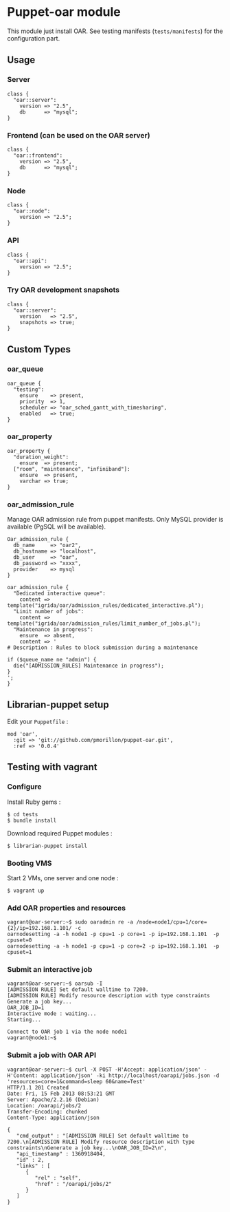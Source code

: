 # Puppet-oar module

This module just install OAR. See testing manifests (`tests/manifests`) for the configuration part.

## Usage


### Server

    class {
      "oar::server":
        version => "2.5",
        db      => "mysql";
    }

### Frontend (can be used on the OAR server)

    class {
      "oar::frontend":
        version => "2.5",
        db      => "mysql";
    }

### Node

    class {
      "oar::node":
        version => "2.5";
    }

### API

    class {
      "oar::api":
        version => "2.5";
    }

### Try OAR development snapshots

    class {
      "oar::server":
        version   => "2.5",
        snapshots => true;
    }


## Custom Types

### oar_queue

    oar_queue {
      "testing":
        ensure    => present,
        priority  => 1,
        scheduler => "oar_sched_gantt_with_timesharing",
        enabled   => true;
    }


### oar_property

    oar_property {
      "duration_weight":
        ensure  => present;
      ["room", "maintenance", "infiniband"]:
        ensure  => present,
        varchar => true;
    }


### oar_admission_rule

Manage OAR admission rule from puppet manifests. Only MySQL provider is available (PgSQL will be available).

    Oar_admission_rule {
      db_name     => "oar2",
      db_hostname => "localhost",
      db_user     => "oar",
      db_password => "xxxx",
      provider    => mysql
    }
    
    oar_admission_rule {
      "Dedicated interactive queue":
        content => template("igrida/oar/admission_rules/dedicated_interactive.pl");
      "Limit number of jobs":
        content => template("igrida/oar/admission_rules/limit_number_of_jobs.pl");
      "Maintenance in progress":
        ensure  => absent,
        content => '
    # Description : Rules to block submission during a maintenance
    
    if ($queue_name ne "admin") {
      die("[ADMISSION_RULES] Maintenance in progress");
    }
    ';
    }


## Librarian-puppet setup

Edit your `Puppetfile` :

    mod 'oar',
      :git => 'git://github.com/pmorillon/puppet-oar.git',
      :ref => '0.0.4'


## Testing with vagrant

### Configure

Install Ruby gems :

    $ cd tests
    $ bundle install

Download required Puppet modules :

    $ librarian-puppet install

### Booting VMS

Start 2 VMs, one server and one node :

    $ vagrant up

### Add OAR properties and resources

    vagrant@oar-server:~$ sudo oaradmin re -a /node=node1/cpu=1/core={2}/ip=192.168.1.101/ -c
    oarnodesetting -a -h node1 -p cpu=1 -p core=1 -p ip=192.168.1.101  -p cpuset=0
    oarnodesetting -a -h node1 -p cpu=1 -p core=2 -p ip=192.168.1.101  -p cpuset=1

### Submit an interactive job

    vagrant@oar-server:~$ oarsub -I
    [ADMISSION RULE] Set default walltime to 7200.
    [ADMISSION RULE] Modify resource description with type constraints
    Generate a job key...
    OAR_JOB_ID=1
    Interactive mode : waiting...
    Starting...

    Connect to OAR job 1 via the node node1
    vagrant@node1:~$

### Submit a job with OAR API

    vagrant@oar-server:~$ curl -X POST -H'Accept: application/json' -H'Content: application/json' -ki http://localhost/oarapi/jobs.json -d 'resources=core=1&command=sleep 60&name=Test'
    HTTP/1.1 201 Created
    Date: Fri, 15 Feb 2013 08:53:21 GMT
    Server: Apache/2.2.16 (Debian)
    Location: /oarapi/jobs/2
    Transfer-Encoding: chunked
    Content-Type: application/json
    
    {
       "cmd_output" : "[ADMISSION RULE] Set default walltime to 7200.\n[ADMISSION RULE] Modify resource description with type constraints\nGenerate a job key...\nOAR_JOB_ID=2\n",
       "api_timestamp" : 1360918404,
       "id" : 2,
       "links" : [
          {
             "rel" : "self",
             "href" : "/oarapi/jobs/2"
          }
       ]
    }

